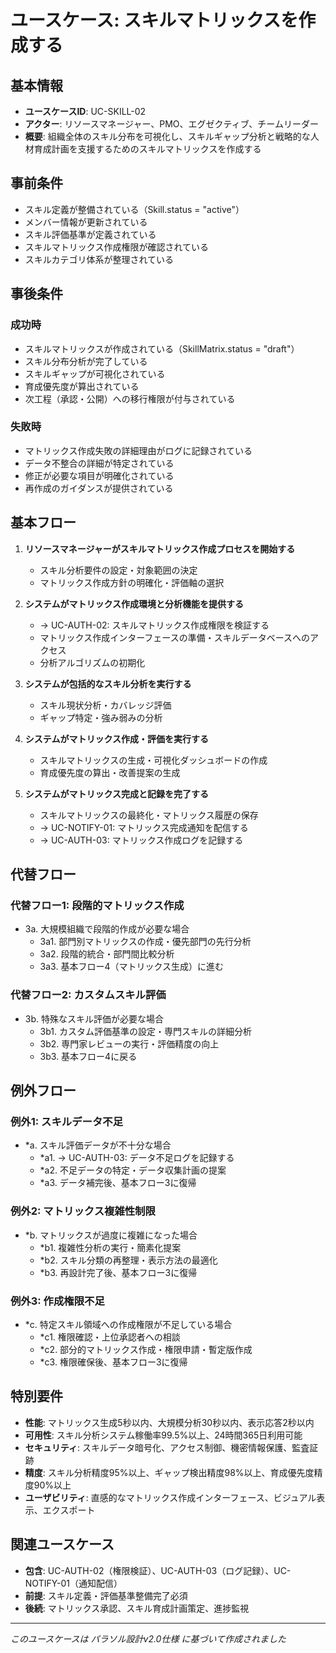 # ユースケース: スキルマトリックスを作成する

## 基本情報
- **ユースケースID**: UC-SKILL-02
- **アクター**: リソースマネージャー、PMO、エグゼクティブ、チームリーダー
- **概要**: 組織全体のスキル分布を可視化し、スキルギャップ分析と戦略的な人材育成計画を支援するためのスキルマトリックスを作成する

## 事前条件
- スキル定義が整備されている（Skill.status = "active"）
- メンバー情報が更新されている
- スキル評価基準が定義されている
- スキルマトリックス作成権限が確認されている
- スキルカテゴリ体系が整理されている

## 事後条件
### 成功時
- スキルマトリックスが作成されている（SkillMatrix.status = "draft"）
- スキル分布分析が完了している
- スキルギャップが可視化されている
- 育成優先度が算出されている
- 次工程（承認・公開）への移行権限が付与されている

### 失敗時
- マトリックス作成失敗の詳細理由がログに記録されている
- データ不整合の詳細が特定されている
- 修正が必要な項目が明確化されている
- 再作成のガイダンスが提供されている

## 基本フロー
1. **リソースマネージャーがスキルマトリックス作成プロセスを開始する**
   - スキル分析要件の設定・対象範囲の決定
   - マトリックス作成方針の明確化・評価軸の選択

2. **システムがマトリックス作成環境と分析機能を提供する**
   - → UC-AUTH-02: スキルマトリックス作成権限を検証する
   - マトリックス作成インターフェースの準備・スキルデータベースへのアクセス
   - 分析アルゴリズムの初期化

3. **システムが包括的なスキル分析を実行する**
   - スキル現状分析・カバレッジ評価
   - ギャップ特定・強み弱みの分析

4. **システムがマトリックス作成・評価を実行する**
   - スキルマトリックスの生成・可視化ダッシュボードの作成
   - 育成優先度の算出・改善提案の生成

5. **システムがマトリックス完成と記録を完了する**
   - スキルマトリックスの最終化・マトリックス履歴の保存
   - → UC-NOTIFY-01: マトリックス完成通知を配信する
   - → UC-AUTH-03: マトリックス作成ログを記録する

## 代替フロー
### 代替フロー1: 段階的マトリックス作成
- 3a. 大規模組織で段階的作成が必要な場合
  - 3a1. 部門別マトリックスの作成・優先部門の先行分析
  - 3a2. 段階的統合・部門間比較分析
  - 3a3. 基本フロー4（マトリックス生成）に進む

### 代替フロー2: カスタムスキル評価
- 3b. 特殊なスキル評価が必要な場合
  - 3b1. カスタム評価基準の設定・専門スキルの詳細分析
  - 3b2. 専門家レビューの実行・評価精度の向上
  - 3b3. 基本フロー4に戻る

## 例外フロー
### 例外1: スキルデータ不足
- *a. スキル評価データが不十分な場合
  - *a1. → UC-AUTH-03: データ不足ログを記録する
  - *a2. 不足データの特定・データ収集計画の提案
  - *a3. データ補完後、基本フロー3に復帰

### 例外2: マトリックス複雑性制限
- *b. マトリックスが過度に複雑になった場合
  - *b1. 複雑性分析の実行・簡素化提案
  - *b2. スキル分類の再整理・表示方法の最適化
  - *b3. 再設計完了後、基本フロー3に復帰

### 例外3: 作成権限不足
- *c. 特定スキル領域への作成権限が不足している場合
  - *c1. 権限確認・上位承認者への相談
  - *c2. 部分的マトリックス作成・権限申請・暫定版作成
  - *c3. 権限確保後、基本フロー3に復帰

## 特別要件
- **性能**: マトリックス生成5秒以内、大規模分析30秒以内、表示応答2秒以内
- **可用性**: スキル分析システム稼働率99.5%以上、24時間365日利用可能
- **セキュリティ**: スキルデータ暗号化、アクセス制御、機密情報保護、監査証跡
- **精度**: スキル分析精度95%以上、ギャップ検出精度98%以上、育成優先度精度90%以上
- **ユーザビリティ**: 直感的なマトリックス作成インターフェース、ビジュアル表示、エクスポート

## 関連ユースケース
- **包含**: UC-AUTH-02（権限検証）、UC-AUTH-03（ログ記録）、UC-NOTIFY-01（通知配信）
- **前提**: スキル定義・評価基準整備完了必須
- **後続**: マトリックス承認、スキル育成計画策定、進捗監視

---
*このユースケースは パラソル設計v2.0仕様 に基づいて作成されました*

